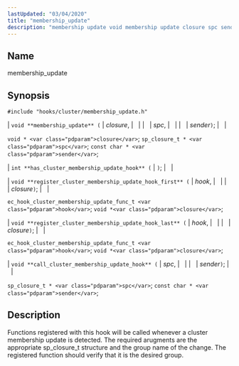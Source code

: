 ```yaml
---
lastUpdated: "03/04/2020"
title: "membership_update"
description: "membership update void membership update closure spc sender void closure sp closure t spc const char sender int has cluster membership update hook void register cluster membership update hook first hook closure ec hook cluster membership update func t hook void closure void register cluster membership update hook last hook..."
---
```


<a name="hooks.cluster.membership_update"></a> 
## Name

membership_update

## Synopsis

`#include "hooks/cluster/membership_update.h"`

| `void **membership_update** (` | <var class="pdparam">closure</var>, |   |
|   | <var class="pdparam">spc</var>, |   |
|   | <var class="pdparam">sender</var>`)`; |   |

`void * <var class="pdparam">closure</var>`;
`sp_closure_t * <var class="pdparam">spc</var>`;
`const char * <var class="pdparam">sender</var>`;

| `int **has_cluster_membership_update_hook** (` | `)`; |   |

| `void **register_cluster_membership_update_hook_first** (` | <var class="pdparam">hook</var>, |   |
|   | <var class="pdparam">closure</var>`)`; |   |

`ec_hook_cluster_membership_update_func_t <var class="pdparam">hook</var>`;
`void *<var class="pdparam">closure</var>`;

| `void **register_cluster_membership_update_hook_last** (` | <var class="pdparam">hook</var>, |   |
|   | <var class="pdparam">closure</var>`)`; |   |

`ec_hook_cluster_membership_update_func_t <var class="pdparam">hook</var>`;
`void *<var class="pdparam">closure</var>`;

| `void **call_cluster_membership_update_hook** (` | <var class="pdparam">spc</var>, |   |
|   | <var class="pdparam">sender</var>`)`; |   |

`sp_closure_t * <var class="pdparam">spc</var>`;
`const char * <var class="pdparam">sender</var>`;<a name="idp41239248"></a> 
## Description

Functions registered with this hook will be called whenever a cluster membership update is detected. The required arugments are the appropriate sp_closure_t structure and the group name of the change. The registered function should verify that it is the desired group.